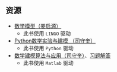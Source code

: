 ## 资源
- [数学模型（姜启源）](https://api.ecylt.top/v1/lanzou_link?url=https://cqu-openlib.lanzout.com/iPdc41ximgij&type=down)
    - 此书使用 `LINGO` 驱动
- [Python数学实验与建模 （司守奎）](https://api.ecylt.top/v1/lanzou_link?url=https://cqu-openlib.lanzout.com/if3pv1xiqa7g&type=down)
    - 此书使用 `Python` 驱动
- [数学建模算法与应用（司守奎）](https://api.ecylt.top/v1/lanzou_link?url=https://cqu-openlib.lanzout.com/iJipA1xjcnod&type=down)、[习题解答](https://api.ecylt.top/v1/lanzou_link?url=https://cqu-openlib.lanzout.com/iyJEQ1xjcqxa&type=down)
    - 此书使用 `Matlab` 驱动